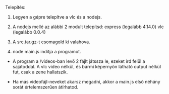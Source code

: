 Telepítés:

1) Legyen a gépre telepítve a vlc és a nodejs.

2) A nodejs mellé az alábbi 2 modult telepítsd:
express (legalább 4.14.0)
vlc (legalább 0.0.4)

3) A src.tar.gz-t csomagold ki valahova.

4) node main.js indítja a programot.

 - A program a /videos-ban levő 2 fájlt játssza le, ezeket írd felül a sajátoddal. A vlc video nélkül, és bármi képernyőn látható output nélkül fut, csak a zene hallatszik.

 - Ha más videofájl-neveket akarsz megadni, akkor a main.js első néhány sorát értelemszerűen átírhatod.
